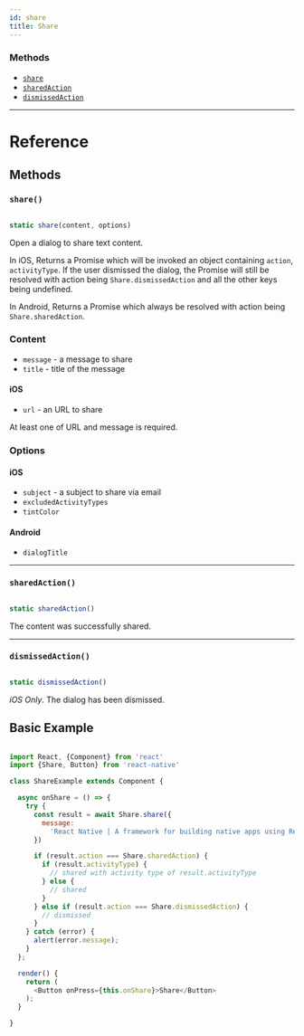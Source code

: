 ```yaml
---
id: share
title: Share
---
```


### Methods

- [`share`](../share/#share)
- [`sharedAction`](../share/#sharedaction)
- [`dismissedAction`](../share/#dismissedaction)

---

# Reference

## Methods

### `share()`

```javascript

static share(content, options)

```

Open a dialog to share text content.

In iOS, Returns a Promise which will be invoked an object containing `action`, `activityType`. If the user dismissed the dialog, the Promise will still be resolved with action being `Share.dismissedAction` and all the other keys being undefined.

In Android, Returns a Promise which always be resolved with action being `Share.sharedAction`.

### Content

- `message` - a message to share
- `title` - title of the message

#### iOS

- `url` - an URL to share

At least one of URL and message is required.

### Options

#### iOS

- `subject` - a subject to share via email
- `excludedActivityTypes`
- `tintColor`

#### Android

- `dialogTitle`

---

### `sharedAction()`

```javascript

static sharedAction()

```

The content was successfully shared.

---

### `dismissedAction()`

```javascript

static dismissedAction()

```

_iOS Only_. The dialog has been dismissed.

## Basic Example

```javascript

import React, {Component} from 'react'
import {Share, Button} from 'react-native'

class ShareExample extends Component {

  async onShare = () => {
    try {
      const result = await Share.share({
        message:
          'React Native | A framework for building native apps using React',
      })

      if (result.action === Share.sharedAction) {
        if (result.activityType) {
          // shared with activity type of result.activityType
        } else {
          // shared
        }
      } else if (result.action === Share.dismissedAction) {
        // dismissed
      }
    } catch (error) {
      alert(error.message);
    }
  };

  render() {
    return (
      <Button onPress={this.onShare}>Share</Button>
    );
  }

}

```
